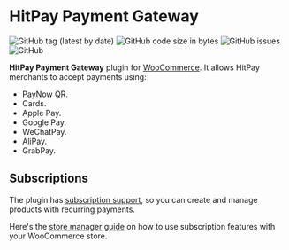 # HitPay Payment Gateway

![GitHub tag (latest by date)](https://img.shields.io/github/v/tag/everhard/hitpay-payment-gateway?label=Version&style=for-the-badge)
![GitHub code size in bytes](https://img.shields.io/github/languages/code-size/everhard/hitpay-payment-gateway?style=for-the-badge)
![GitHub issues](https://img.shields.io/github/issues-raw/everhard/hitpay-payment-gateway?style=for-the-badge)
![GitHub](https://img.shields.io/github/license/everhard/hitpay-payment-gateway?style=for-the-badge)

**HitPay Payment Gateway** plugin for [WooCommerce](https://woocommerce.com). It allows HitPay merchants to accept payments using:
- PayNow QR.
- Cards.
- Apple Pay.
- Google Pay. 
- WeChatPay.
- AliPay.
- GrabPay.

## Subscriptions
The plugin has [subscription support](https://woocommerce.com/products/woocommerce-subscriptions/), so you can create and manage products with recurring payments.

Here's the [store manager guide](https://woocommerce.com/document/subscriptions/store-manager-guide/) on how to use subscription features with your WooCommerce store.
